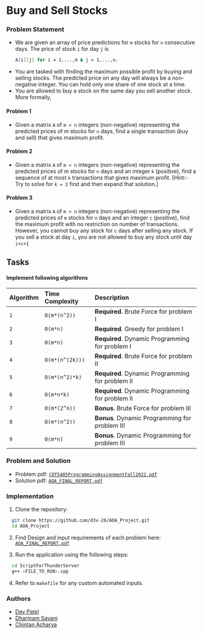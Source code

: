
# Buy and Sell Stocks


### Problem Statement
- We are given an array of price predictions for `m` stocks for `n` consecutive days. The price of stock `i` for day `j` is 
    ```bash
    A[i][j] for i = 1,...,m & j = 1,...,n.
    ```
- You are tasked with finding the maximum possible profit by buying and selling stocks. The predicted price on any day will always be a non-negative integer. You can hold only one share of one stock at a time. 
- You are allowed to buy a stock on the same day you sell another stock. More formally,

#### Problem 1
- Given a matrix `A` of `m × n` integers (non-negative) representing the predicted prices of m stocks for `n` days, find a single transaction (buy and sell) that gives maximum profit.

#### Problem 2
- Given a matrix `A` of `m × n` integers (non-negative) representing the predicted prices of m stocks for `n` days and an integer `k` (positive), find a sequence of at most `k` transactions that gives maximum profit. [Hint:- Try to solve for `k = 2` first and then expand that solution.]

#### Problem 3
- Given a matrix `A` of `m × n` integers (non-negative) representing the predicted prices of `m` stocks for `n` days and an integer `c` (positive), find the maximum profit with no restriction on number of transactions. However, you cannot buy any stock for `c` days after selling any stock. If you sell a stock at day `i`, you are not allowed to buy any stock until day `i+c+1`
## Tasks

#### Implement following algorithms


| Algorithm | Time Complexity     | Description                |
| :-------- | :------- | :------------------------- |
| `1` | `O(m*(n^2))` | **Required**. Brute Force for problem I |
| `2` | `O(m*n)` | **Required**. Greedy for problem I |
| `3` | `O(m*n)` | **Required**. Dynamic Programming for problem I |
| `4` | `O(m*(n^(2k)))` | **Required**. Brute Force for problem II |
| `5` | `O(m*(n^2)*k)` | **Required**. Dynamic Programming for problem II |
| `6` | `O(m*n*k)` | **Required**. Dynamic Programming for problem II |
| `7` | `O(m*(2^n))` | **Bonus**. Brute Force for problem III |
| `8` | `O(m*(n^2))` | **Bonus**. Dynamic Programming for problem III |
| `9` | `O(m*n)` | **Bonus**. Dynamic Programming for problem III |


### Problem and Solution
- Problem pdf: [`COT5405ProgrammingAssignmentFall2022.pdf`](https://github.com/d3v-26/AOA_Project/blob/main/COT5405ProgrammingAssignmentFall2022.pdf)
- Solution pdf: [`AOA_FINAL_REPORT.pdf`](https://github.com/d3v-26/AOA_Project/blob/main/AOA_FINAL_REPORT.pdf)

### Implementation

  1. Clone the repository:

  ```bash
    git clone https://github.com/d3v-26/AOA_Project.git
    cd AOA_Project
  ```

2. Find Design and input requirements of each problem here: [`AOA_FINAL_REPORT.pdf`](https://github.com/d3v-26/AOA_Project/blob/main/AOA_FINAL_REPORT.pdf)

3. Run the application using the following steps:

  ```bash
    cd ScriptForThunderServer
    g++ <FILE_TO_RUN>.cpp
  ```
4. Refer to `makefile` for any custom automated inputs.

### Authors

- [Dev Patel](https://www.github.com/d3v-26)
- [Dharmam Savani](https://github.com/s-dharmam)
- [Chintan Acharya](https://github.com/chintan-27)


